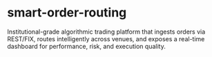 # smart-order-routing
Institutional-grade algorithmic trading platform that ingests orders via REST/FIX, routes intelligently across venues, and exposes a real-time dashboard for performance, risk, and execution quality.
